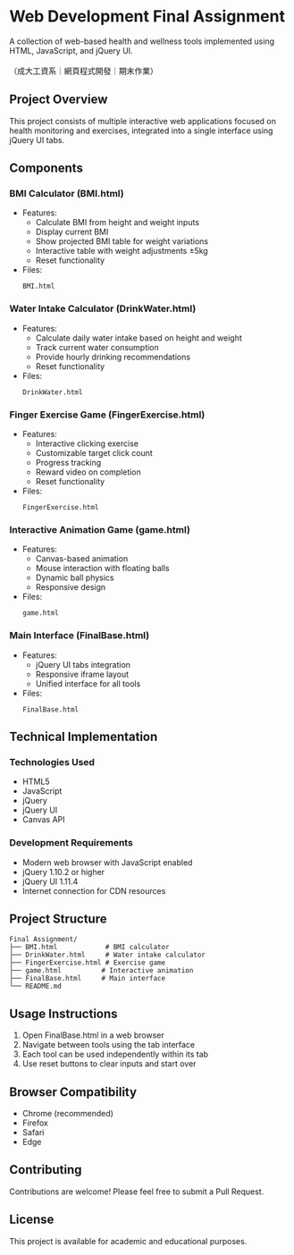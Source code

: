 # Web Development Final Assignment
A collection of web-based health and wellness tools implemented using HTML, JavaScript, and jQuery UI.<br>
<br>
（成大工資系｜網頁程式開發｜期末作業）

## Project Overview
This project consists of multiple interactive web applications focused on health monitoring and exercises, integrated into a single interface using jQuery UI tabs.

## Components
### BMI Calculator (BMI.html)
- Features:
  - Calculate BMI from height and weight inputs
  - Display current BMI
  - Show projected BMI table for weight variations
  - Interactive table with weight adjustments ±5kg
  - Reset functionality
- Files:
  ```
  BMI.html
  ```

### Water Intake Calculator (DrinkWater.html)
- Features:
  - Calculate daily water intake based on height and weight
  - Track current water consumption
  - Provide hourly drinking recommendations
  - Reset functionality
- Files:
  ```
  DrinkWater.html
  ```

### Finger Exercise Game (FingerExercise.html)
- Features:
  - Interactive clicking exercise
  - Customizable target click count
  - Progress tracking
  - Reward video on completion
  - Reset functionality
- Files:
  ```
  FingerExercise.html
  ```

### Interactive Animation Game (game.html)
- Features:
  - Canvas-based animation
  - Mouse interaction with floating balls
  - Dynamic ball physics
  - Responsive design
- Files:
  ```
  game.html
  ```

### Main Interface (FinalBase.html)
- Features:
  - jQuery UI tabs integration
  - Responsive iframe layout
  - Unified interface for all tools
- Files:
  ```
  FinalBase.html
  ```

## Technical Implementation
### Technologies Used
- HTML5
- JavaScript
- jQuery
- jQuery UI
- Canvas API

### Development Requirements
- Modern web browser with JavaScript enabled
- jQuery 1.10.2 or higher
- jQuery UI 1.11.4
- Internet connection for CDN resources

## Project Structure
```
Final Assignment/
├── BMI.html            # BMI calculator
├── DrinkWater.html     # Water intake calculator
├── FingerExercise.html # Exercise game
├── game.html          # Interactive animation
├── FinalBase.html     # Main interface
└── README.md
```

## Usage Instructions
1. Open FinalBase.html in a web browser
2. Navigate between tools using the tab interface
3. Each tool can be used independently within its tab
4. Use reset buttons to clear inputs and start over

## Browser Compatibility
- Chrome (recommended)
- Firefox
- Safari
- Edge

## Contributing
Contributions are welcome! Please feel free to submit a Pull Request.

## License
This project is available for academic and educational purposes.
